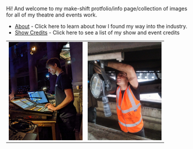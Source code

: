 Hi! And welcome to my make-shift protfolio/info page/collection of images for all of my theatre and events work.

- [About](https://github.com/lucadavies/Technician/wiki/About) - Click here to learn about how I found my way into the industry.
- [Show Credits](https://github.com/lucadavies/Technician/wiki/Show-Credits) - Click here to see a list of my show and event credits

<table align="center">
  <tr>
    <td width="200">
      <img src="https://github.com/lucadavies/Technician/blob/main/Images/Fringe-4.jpg" alt="Underbelly's Circus on the Meadow venue, Lafayette presenting Circus Abyssinia: Tulu" width="*"/>
    </td>
    <td width="200">
      <img src="https://github.com/lucadavies/Technician/blob/main/Images/Trains-3.jpg" alt="SLX Trains project: Severn Valley Railway - Steam in Lights" width="*"/>
    </td>
  </tr>
</table>
